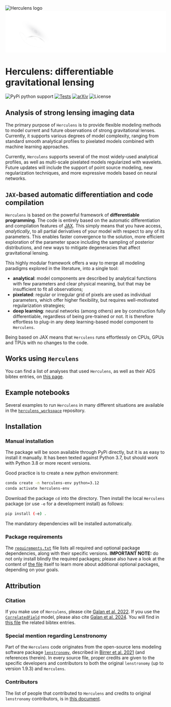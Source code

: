 <img src="https://raw.githubusercontent.com/Herculens/herculens/main/images/horizontal.png#gh-light-mode-only" width="600" alt="Herculens logo" />
<img src="https://raw.githubusercontent.com/Herculens/herculens/main/images/horizontal_dark_bg.png#gh-dark-mode-only" width="600" alt="Herculens logo" />

# Herculens: differentiable gravitational lensing

![PyPi python support](https://img.shields.io/badge/Python-3.10%20%7C%203.12-blue)
[![Tests](https://github.com/austinpeel/herculens/actions/workflows/ci_tests.yml/badge.svg?branch=main)](https://github.com/austinpeel/herculens/actions/workflows/ci_tests.yml)
[![arXiv](https://img.shields.io/badge/arXiv-2207.05763-b31b1b.svg)](https://arxiv.org/abs/2207.05763)
![License](https://img.shields.io/github/license/austinpeel/herculens)
<!-- ![PyPi version](https://img.shields.io/pypi/v/herculens) -->
<!-- [![Coverage Status](https://coveralls.io/repos/github/herculens/herculens/badge.svg?branch=main)](https://coveralls.io/github/aymgal/utax?branch=main) -->

## Analysis of strong lensing imaging data

The primary purpose of `Herculens` is to provide flexible modeling methods to model current and future observations of strong gravitational lenses. Currently, it supports various degrees of model complexity, ranging from standard smooth analytical profiles to pixelated models combined with machine learning approaches.

Currently, `Herculens` supports several of the most widely-used analytical profiles, as well as multi-scale pixelated models regularized with wavelets. Future updates will include the support of point source modeling, new regularization techniques, and more expressive models based on neural networks.

## `JAX`-based automatic differentiation and code compilation 

`Herculens` is based on the powerful framework of **differentiable programming**. The code is entirely based on the automatic differentiation and compilation features of [JAX](https://jax.readthedocs.io/en/latest/#). This simply means that you have access, _analytically_, to all partial derivatives of your model with respect to any of its parameters. This enables faster convergence to the solution, more efficient exploration of the parameter space including the sampling of posterior distributions, and new ways to mitigate degeneracies that affect gravitational lensing.

This highly modular framework offers a way to merge all modeling paradigms explored in the literature, into a single tool:

- **analytical**: model components are described by analytical functions with few parameters and clear physical meaning, but that may be insufficient to fit all observations;
- **pixelated**: regular or irregular grid of pixels are used as individual parameters, which offer higher flexibility, but requires well-motivated regularization strategies;
- **deep learning**: neural networks (among others) are by construction fully differentiable, regardless of being pre-trained or not. It is therefore effortless to plug-in any deep learning-based model component to `Herculens`.

Being based on JAX means that `Herculens` runs effortlessly on CPUs, GPUs and TPUs with no changes to the code.

## Works using `Herculens`

You can find a list of analyses that used `Herculens`, as well as their ADS bibtex entries, on [this page](https://github.com/Herculens/herculens/blob/main/PUBLICATIONS.md).

## Example notebooks

Several examples to run `Herculens` in many different situations are available in the [`herculens_workspace`](https://github.com/Herculens/herculens_workspace) repository.

## Installation

### Manual installation

The package will be soon available through PyPi directly, but it is as easy to install it manually. It has been texted against Python 3.7, but should work with Python 3.8 or more recent versions.

Good practice is to create a new python environment:
```sh
conda create -n herculens-env python=3.12
conda activate herculens-env
```

Download the package `cd` into the directory. Then install the local `Herculens` package (or use `-e` for a development install) as follows:
```sh
pip install (-e) .
```

The mandatory dependencies will be installed automatically.

### Package requirements

The [`requirements.txt`](https://github.com/Herculens/herculens/blob/main/requirements.txt) file lists all required and optional package dependencies, along with their specific versions. **IMPORTANT NOTE:** do not only install blindly the required packages; please also have a look at the content of [the file](https://github.com/Herculens/herculens/blob/main/requirements.txt) itself to learn more about additional optional packages, depending on your goals.

## Attribution

### Citation

If you make use of `Herculens`, please cite [Galan et al. 2022](https://ui.adsabs.harvard.edu/abs/2022A%26A...668A.155G/abstract). If you use the [`CorrelatedField`](https://github.com/Herculens/herculens/blob/main/herculens/GenericModel/correlated_field.py) model, please also cite [Galan et al. 2024](https://ui.adsabs.harvard.edu/abs/2024arXiv240218636G/exportcitation). You will find in [this file](https://github.com/Herculens/herculens/blob/main/CITATION.md) the related bibtex entries.

### Special mention regarding Lenstronomy
Part of the `Herculens` code originates from the open-source lens modeling software package [`lenstronomy`](https://github.com/sibirrer/lenstronomy), described in [Birrer et al. 2021](https://joss.theoj.org/papers/10.21105/joss.03283) (and references therein). In every source file, proper credits are given to the specific developers and contributors to both the original `lenstronomy` (up to version 1.9.3) and `Herculens`.

### Contributors

The list of people that contributed to `Herculens` and credits to original `lenstronomy` contributors, is in [this document](https://github.com/Herculens/herculens/blob/main/AUTHORS.md).
